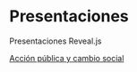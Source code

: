 # Presentaciones
Presentaciones Reveal.js

[Acción pública y cambio social](http://jmunoz298.github.io/Presentaciones/APCS.html)
